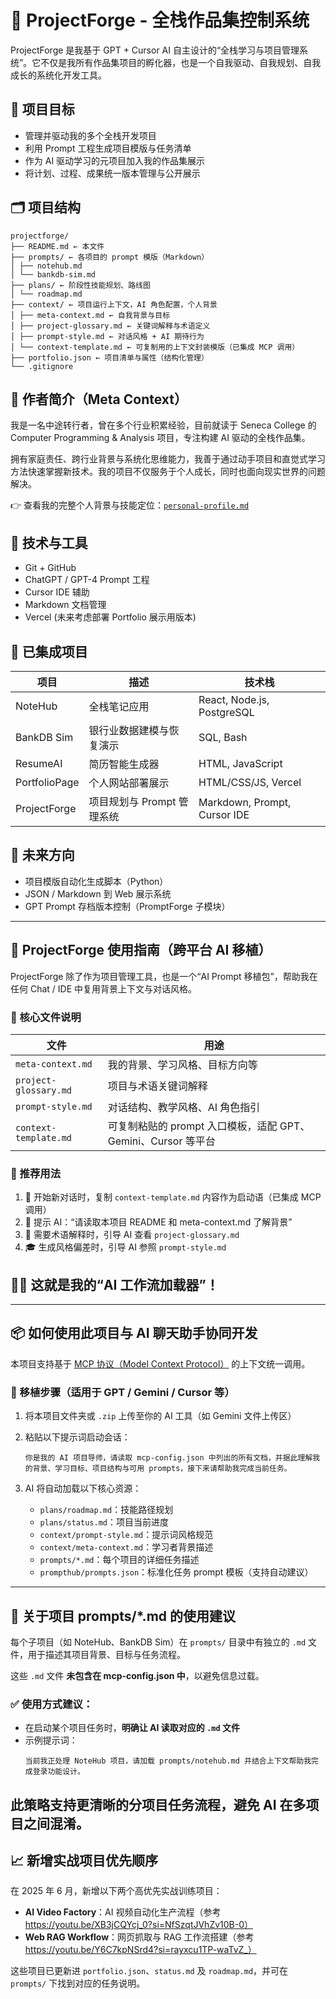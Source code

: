 # 🧠 ProjectForge - 全栈作品集控制系统

ProjectForge 是我基于 GPT + Cursor AI 自主设计的“全栈学习与项目管理系统”。它不仅是我所有作品集项目的孵化器，也是一个自我驱动、自我规划、自我成长的系统化开发工具。

## 🎯 项目目标

- 管理并驱动我的多个全栈开发项目
- 利用 Prompt 工程生成项目模版与任务清单
- 作为 AI 驱动学习的元项目加入我的作品集展示
- 将计划、过程、成果统一版本管理与公开展示

## 🗂️ 项目结构

```
projectforge/
├── README.md ← 本文件
├── prompts/ ← 各项目的 prompt 模版（Markdown）
│ ├── notehub.md
│ └── bankdb-sim.md
├── plans/ ← 阶段性技能规划、路线图
│ └── roadmap.md
├── context/ ← 项目运行上下文，AI 角色配置，个人背景
│ ├── meta-context.md ← 自我背景与目标
│ ├── project-glossary.md ← 关键词解释与术语定义
│ ├── prompt-style.md ← 对话风格 + AI 期待行为
│ └── context-template.md ← 可复制用的上下文封装模版（已集成 MCP 调用）
├── portfolio.json ← 项目清单与属性（结构化管理）
└── .gitignore
```

## 👤 作者简介（Meta Context）

我是一名中途转行者，曾在多个行业积累经验，目前就读于 Seneca College 的 Computer Programming & Analysis 项目，专注构建 AI 驱动的全栈作品集。

拥有家庭责任、跨行业背景与系统化思维能力，我善于通过动手项目和直觉式学习方法快速掌握新技术。我的项目不仅服务于个人成长，同时也面向现实世界的问题解决。

👉 查看我的完整个人背景与技能定位：[`personal-profile.md`](./personal-profile.md)

## 🔧 技术与工具

- Git + GitHub
- ChatGPT / GPT-4 Prompt 工程
- Cursor IDE 辅助
- Markdown 文档管理
- Vercel (未来考虑部署 Portfolio 展示用版本)

## 🚀 已集成项目

| 项目 | 描述 | 技术栈 |
|------|------|--------|
| NoteHub | 全栈笔记应用 | React, Node.js, PostgreSQL |
| BankDB Sim | 银行业数据建模与恢复演示 | SQL, Bash |
| ResumeAI | 简历智能生成器 | HTML, JavaScript |
| PortfolioPage | 个人网站部署展示 | HTML/CSS/JS, Vercel |
| ProjectForge | 项目规划与 Prompt 管理系统 | Markdown, Prompt, Cursor IDE |

## 🧪 未来方向

- 项目模版自动化生成脚本（Python）
- JSON / Markdown 到 Web 展示系统
- GPT Prompt 存档版本控制（PromptForge 子模块）

---

## 🧰 ProjectForge 使用指南（跨平台 AI 移植）

ProjectForge 除了作为项目管理工具，也是一个“AI Prompt 移植包”，帮助我在任何 Chat / IDE 中复用背景上下文与对话风格。

### 📂 核心文件说明

| 文件 | 用途 |
|------|------|
| `meta-context.md` | 我的背景、学习风格、目标方向等 |
| `project-glossary.md` | 项目与术语关键词解释 |
| `prompt-style.md` | 对话结构、教学风格、AI 角色指引 |
| `context-template.md` | 可复制粘贴的 prompt 入口模板，适配 GPT、Gemini、Cursor 等平台 |（已集成 MCP 调用）

### 🧠 推荐用法

1. 💬 开始新对话时，复制 `context-template.md` 内容作为启动语（已集成 MCP 调用）
2. 📎 提示 AI：“请读取本项目 README 和 meta-context.md 了解背景”
3. 🔄 需要术语解释时，引导 AI 查看 `project-glossary.md`
4. 🎓 生成风格偏差时，引导 AI 参照 `prompt-style.md`

🧙‍♂️ 这就是我的“AI 工作流加载器”！
---
---

## 📦 如何使用此项目与 AI 聊天助手协同开发

本项目支持基于 [MCP 协议（Model Context Protocol）](https://modelcontext.org/) 的上下文统一调用。

### 📌 移植步骤（适用于 GPT / Gemini / Cursor 等）

1. 将本项目文件夹或 `.zip` 上传至你的 AI 工具（如 Gemini 文件上传区）
2. 粘贴以下提示词启动会话：

   ```
   你是我的 AI 项目导师，请读取 mcp-config.json 中列出的所有文档，并据此理解我的背景、学习目标、项目结构与可用 prompts，接下来请帮助我完成当前任务。
   ```

3. AI 将自动加载以下核心资源：
   - `plans/roadmap.md`：技能路径规划
   - `plans/status.md`：项目当前进度
   - `context/prompt-style.md`：提示词风格规范
   - `context/meta-context.md`：学习者背景描述
   - `prompts/*.md`：每个项目的详细任务描述
   - `prompthub/prompts.json`：标准化任务 prompt 模板（支持自动建议）

---

## 📂 关于项目 prompts/*.md 的使用建议

每个子项目（如 NoteHub、BankDB Sim）在 `prompts/` 目录中有独立的 `.md` 文件，用于描述其项目背景、目标与任务流程。

这些 `.md` 文件 **未包含在 mcp-config.json 中**，以避免信息过载。

### ✅ 使用方式建议：

- 在启动某个项目任务时，**明确让 AI 读取对应的 `.md` 文件**
- 示例提示词：
  ```
  当前我正处理 NoteHub 项目，请加载 prompts/notehub.md 并结合上下文帮助我完成登录功能设计。
  ```

此策略支持更清晰的分项目任务流程，避免 AI 在多项目之间混淆。
---

## 📈 新增实战项目优先顺序

在 2025 年 6 月，新增以下两个高优先实战训练项目：

- **AI Video Factory**：AI 视频自动化生产流程（参考 https://youtu.be/XB3jCQYcj_0?si=NfSzqtJVhZv10B-0）
- **Web RAG Workflow**：网页抓取与 RAG 工作流搭建（参考 https://youtu.be/Y6C7kpNSrd4?si=rayxcu1TP-waTvZ_）

这些项目已更新进 `portfolio.json`、`status.md` 及 `roadmap.md`，并可在 `prompts/` 下找到对应的任务说明。
